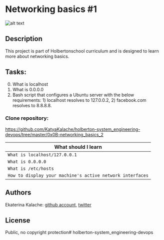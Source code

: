 # Networking basics #1
![alt text](http://i.imgur.com/s7kpNYq.png)
## Description
This project is part of Holbertonschool curriculum and is designed to learn more about networking basics.
## Tasks:
0. What is localhost
1. What is 0.0.0.0
2. Bash script that configures a Ubuntu server with the below requirements: 1) localhost resolves to 127.0.0.2, 2) facebook.com resolves to 8.8.8.8.
### __Clone repository:__

https://github.com/KatyaKalache/holberton-system_engineering-devops/tree/master/0x0B-networking_basics_2

|What should I learn  |
| ---------------- |
|    `What is localhost/127.0.0.1`   |
|    `What is 0.0.0.0`    |
|    `What is /etc/hosts` |
|    `How to display your machine's active network interfaces` |

## Authors

Ekaterina Kalache: [github account](https://github.com/KatyaKalache), [twitter](https://twitter.com/KatyaKalache)

## License
Public, no copyright protection# holberton-system_engineering-devops
